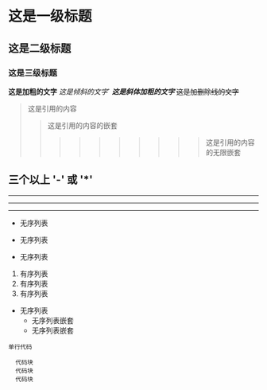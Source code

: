 # 这是一级标题
## 这是二级标题
### 这是三级标题

**这是加粗的文字**
*这是倾斜的文字*`
***这是斜体加粗的文字***
~~这是加删除线的文字~~

>这是引用的内容
>>这是引用的内容的嵌套
>>>>>>>>>>这是引用的内容的无限嵌套

三个以上 '-' 或 '*'
---
----
***
*****

- 无序列表
+ 无序列表
* 无序列表

1. 有序列表
2. 有序列表
3. 有序列表

- 无序列表
   + 无序列表嵌套
   * 无序列表嵌套

`单行代码`
```
  代码块
  代码块
  代码块
```